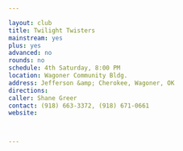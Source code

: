 ```yaml
---

layout: club
title: Twilight Twisters
mainstream: yes
plus: yes
advanced: no
rounds: no
schedule: 4th Saturday, 8:00 PM
location: Wagoner Community Bldg.
address: Jefferson &amp; Cherokee, Wagoner, OK
directions: 
caller: Shane Greer
contact: (918) 663-3372, (918) 671-0661
website: 



---
```


